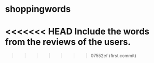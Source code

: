 # shoppingwords
<<<<<<< HEAD
Include the words from the reviews of the users.
=======
>>>>>>> 07552ef (first commit)
